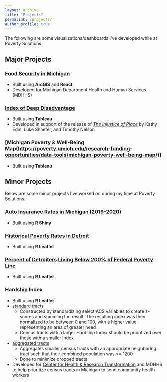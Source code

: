 ```yaml
---
layout: archive
title: "Projects"
permalink: /projects/
author_profile: true
---
```


The following are some visualizations/dashboards I've developed while at Poverty Solutions.

## Major Projects
### [Food Security in Michigan](https://food-security.fordschool.umich.edu/)
* Built using **ArcGIS** and **React**
* Developed for Michigan Department Health and Human Services (MDHHS)

### [Index of Deep Disadvantage](https://tableau.dsc.umich.edu/t/UM-Public/views/new_IDD_map_060223/MainDash?:embed_code_version=3&:embed=y&:loadOrderID=0&:display_spinner=no&:showAppBanner=false&:display_count=n&:showVizHome=n&:origin=viz_share_link)
* Built using **Tableau**
* Developed in support of the release of [_The Injustice of Place_](https://poverty.umich.edu/research-funding-opportunities/data-tools/understanding-communities-of-deep-disadvantage/) by Kathy Edin, Luke Shaefer, and Timothy Nelson

### [Michigan Poverty & Well-Being Map(https://poverty.umich.edu/research-funding-opportunities/data-tools/michigan-poverty-well-being-map/)]
* Built using **Tableau**

## Minor Projects
Below are some minor projects I've worked on during my time at Poverty Solutions.

### [Auto Insurance Rates in Michigan (2019-2020)](http://www-personal.umich.edu/~sjubaed/michigan_autoinsurance.html)
* Built using **R Shiny**

### [Historical Poverty Rates in Detroit](http://www-personal.umich.edu/~sjubaed/Detroit_poverty_tracts.html)
* Built using **R Leaflet**

### [Percent of Detroiters Living Below 200% of Federal Poverty Line](http://www-personal.umich.edu/~sjubaed/Detroit_FPL_tracts.html)
* Built using **R Leaflet**

### Hardship Index
* Built using **R Leaflet**
* [standard tracts](http://www-personal.umich.edu/~sjubaed/MI_choropleth_hardship_Jubaed.html)
  * Constructed by standardizing select ACS variables to create z-scores and summing the result. The resulting index was then normalized to be between 0 and 100, with a higher value representing an area of greater need
  * Census tracts with a larger Hardship Index should be prioritized over those with a smaller Index
* [aggregated tracts](http://www-personal.umich.edu/~sjubaed/MI_choropleth_hardship_Jubaed_aggregated.html)
  * Aggregates smaller census tracts with an appropriate neighboring tract such that their combined population was >= 1200
  * Done to minimize dropped tracts
* Developed for [Center for Health & Research Transformation](https://chrt.org/) and MDHHS to help prioritize census tracts in Michigan to send community health workers

<!--
#{% include base_path %}

#{% for post in site.teaching reversed %}
#  {% include archive-single.html %}
#{% endfor %}
--->
